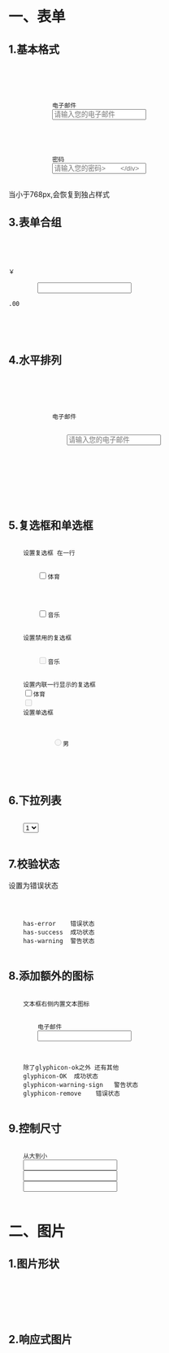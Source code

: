 # 一、表单 #
## 1.基本格式 
<pre>
<code>
	<form action="#">
		<div class="form-group">
			<label>电子邮件</label>
			<input type="email" class="fomr-control" placeholder="请输入您的电子邮件">
		</div>
		<div class="form-group">
			<label>密码</label>
			<input type="password" class="form-control" placeholder="请输入您的密码>
		</div>
	</form>
</code>
</pre>

注意：只有正确设置了input框的type属性，才能被赋予正确的样式。支持的输入控件有：text、password、datetime、datetime-local、date,month,tiem,week,number,email,url,search,tel&color.
##2.内联表单
让表单左对齐浮动，表现为inline-block内联块结构
<pre>
<code>
	<form class="form-inline"></form>
</code>
</pre>  
当小于768px,会恢复到独占样式
## 3.表单合组 ##
<pre>
<code>
	<div class="input-group">
		<div class="input-group-addon">￥</div>
		<input type="text" class="form-control">
		<div class="input-group-addon">.00</div>
	</div>
</code>
</pre>
## 4.水平排列 ##
<pre>
<code>
	<form action="##" class="form-horizontal">
		<div class="form-group">
			<label class="col-sm-2 control-label">电子邮件</label>
			<div class="col-sm-10">
				<input type="email" class="form-control" placeholder="请输入您的电子邮件">
			</div>
		</div>
	</form>
</code>
</pre>
## 5.复选框和单选框 ##
<pre>
<code>
	设置复选框 在一行
	<div class="checkbox">
		<label><input type="checkbox">体育</label>
	</div>
	<div class="checkbox">
		<label><input type="checkbox">音乐</label>
	</div>
	设置禁用的复选框
	<div class="checkbox">
		<label><input type="checkbox" disabled>音乐</label>
	</div>
    设置内联一行显示的复选框
	<label class="checkbox-inline"><input type="checkbox">体育</label>
    <label class="checkbox-inline disabled"><input type="checkbox" disabled></label>
	设置单选框
	<div class="radio disabled">
		<label>
			<input type="radio" name="sex" disabled>男
		</label>
     </div>
</code>
</pre>
## 6.下拉列表 ##
<pre>
<code>
	<select id="" class="form-control">
		<option value="1">1</option>
		<option value="2">2</option>
		<option value="3">3</option>
		<option value="4">4</option>
		<option value="5">5</option>
   </select>
</code>
</pre>
## 7.校验状态 ##
设置为错误状态
<pre>
<code>
	<div class="form-group has-error"></div>
	has-error    错误状态
	has-success  成功状态
	has-warning  警告状态
</code>
</pre>
## 8.添加额外的图标 ##
<pre>
<code>
	文本框右侧内置文本图标
	<div class="form-group has-feedback">
	    <label>电子邮件</label>
	    <input type="email" class="form-control"/>
	    <span class="glyphicon glyphicon-ok form-control-feedback"></span>
	</div>
	除了glyphicon-ok之外 还有其他
	glyphicon-OK  成功状态
	glyphicon-warning-sign   警告状态
	glyphicon-remove    错误状态
</code>
</pre>
## 9.控制尺寸 ##
<pre>
<code>
	从大到小
	<input type="password" class="form-control input-lg" />
	<input type="password" class="form-control"/>
	<input type="password" class="form-control input-sm"/>
</code>
</pre>
# 二、图片 #
## 1.图片形状 ##
<pre>
<code>
	<img src="img/1.jpg" alt="" class="img-rounded"/>
	<img src="img/1.jpg" alt="" class="img-circle" />
	<img src="img/1.jpg" alt="" class="img-thumbnail" />
</code>
</pre>
## 2.响应式图片 ##
<pre>
<code>
	<img src="img/1.jpg" alt="" class="img-responsive"/>
</code>
</pre>

